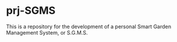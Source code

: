 # prj-SGMS
This is a repository for the development of a personal Smart Garden Management System, or S.G.M.S.
